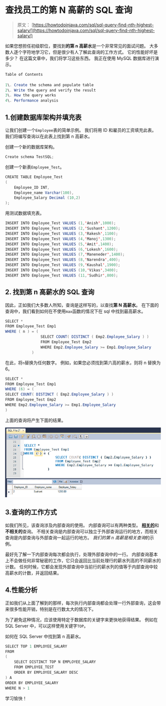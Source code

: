 # 查找员工的第 N 高薪的 SQL 查询

> 原文： [https://howtodoinjava.com/sql/sql-query-find-nth-highest-salary/](https://howtodoinjava.com/sql/sql-query-find-nth-highest-salary/)

如果您想担任初级职位，要找到**的第 n 高薪水**是一个非常常见的面试问题。 大多数人逐个字符地学习它，但是很少有人了解此查询的工作方式。 它的性能好坏是多少？ 在这篇文章中，我们将学习这些东西。 我正在使用 MySQL 数据库进行演示。

```java
Table of Contents

1\. Create the schema and populate table
2\. Write the query and verify the result
3\. How the query works
4\. Performance analysis
```

## 1.创建数据库架构并填充表

让我们创建一个`Employee`表的简单示例。 我们将用 ID 和雇员的工资填充此表。 我们将编写查询以在此表上找到第 n 高薪水。

创建一个新的数据库架构。

```java
Create schema TestSQL;
```

创建一个新表`Employee_Test`。

```java
CREATE TABLE Employee_Test
(
    Employee_ID INT,
    Employee_name Varchar(100),
    Employee_Salary Decimal (10,2)
);

```

用测试数据填充表。

```java
INSERT INTO Employee_Test VALUES (1,'Anish',1000);
INSERT INTO Employee_Test VALUES (2,'Sushant',1200);
INSERT INTO Employee_Test VALUES (3,'Rakesh',1100);
INSERT INTO Employee_Test VALUES (4,'Manoj',1300);
INSERT INTO Employee_Test VALUES (5,'Amit',1400);
INSERT INTO Employee_Test VALUES (6,'Lokesh',1600);
INSERT INTO Employee_Test VALUES (7,'Maneneder',1400);
INSERT INTO Employee_Test VALUES (8,'Narendra',400);
INSERT INTO Employee_Test VALUES (9,'Kaushal',1900);
INSERT INTO Employee_Test VALUES (10,'Vikas',3400);
INSERT INTO Employee_Test VALUES (11,'Sudhir',800);

```

## 2\. 找到第 n 高薪水的 SQL 查询

因此，正如我们大多数人所知，查询是这样写的，以查找**第 N 高薪水**。 在下面的查询中，我们看到如何在不使用`max`函数的情况下在 sql 中找到最高薪水。

```java
SELECT *
FROM Employee_Test Emp1
WHERE ( n ) = (
                SELECT COUNT( DISTINCT ( Emp2.Employee_Salary ) )
                FROM Employee_Test Emp2
                WHERE Emp2.Employee_Salary >= Emp1.Employee_Salary
            )

```

在此，将`n`替换为任何数字。 例如，如果您必须找到第六高的薪水，则将 n 替换为 6。

```java
SELECT *
FROM Employee_Test Emp1
WHERE (6) = (
SELECT COUNT( DISTINCT ( Emp2.Employee_Salary ) )
FROM Employee_Test Emp2
WHERE Emp2.Employee_Salary >= Emp1.Employee_Salary
)

```

上面的查询将产生下面的结果。

![nth_highest_salary](img/9f3731bcdf84791e7b311226b0dd0f2d.png)

## 3.查询的工作方式

如我们所见，该查询涉及内部查询的使用。 内部查询可以有两种类型。 [**相关的**](https://en.wikipedia.org/wiki/Correlated_subquery "Correlated_subquery")和**不相关的**查询。 不相关查询是内部查询可以独立于外部查询运行的地方，而相关查询是内部查询与外部查询一起运行的地方。 *我们的第 n 高薪是相关查询*的示例。

最好先了解一下内部查询每次都会执行，处理外部查询中的一行。 内部查询基本上不会做任何非常秘密的工作，它只会返回比当前处理行的薪水列高的不同薪水的计数。 任何时候，它都会发现外部查询中当前行的薪水列的值等于内部查询中较高薪水的计数，并返回结果。

## 4.性能分析

正如我们从上面了解到的那样，每次执行内部查询都会处理一行外部查询，这会带来很多性能开销，特别是在行数太大的情况下。

为了避免这种情况，应该使用特定于数据库的关键字来更快地获得结果。 例如在 SQL Server 中，可以这样使用关键字`TOP`。

如何在 SQL Server 中找到第 n 高薪水。

```java
SELECT TOP 1 EMPLOYEE_SALARY
FROM
(
    SELECT DISTINCT TOP N EMPLOYEE_SALARY
    FROM EMPLOYEE_TEST
    ORDER BY EMPLOYEE_SALARY DESC
) A
ORDER BY EMPLOYEE_SALARY
WHERE N > 1

```

学习愉快！